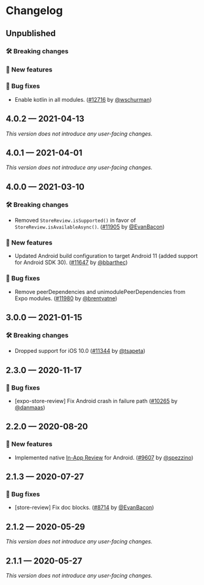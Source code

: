 # Changelog

## Unpublished

### 🛠 Breaking changes

### 🎉 New features

### 🐛 Bug fixes

- Enable kotlin in all modules. ([#12716](https://github.com/expo/expo/pull/12716) by [@wschurman](https://github.com/wschurman))

## 4.0.2 — 2021-04-13

_This version does not introduce any user-facing changes._

## 4.0.1 — 2021-04-01

_This version does not introduce any user-facing changes._

## 4.0.0 — 2021-03-10

### 🛠 Breaking changes

- Removed `StoreReview.isSupported()` in favor of `StoreReview.isAvailableAsync()`. ([#11905](https://github.com/expo/expo/pull/11905) by [@EvanBacon](https://github.com/EvanBacon))

### 🎉 New features

- Updated Android build configuration to target Android 11 (added support for Android SDK 30). ([#11647](https://github.com/expo/expo/pull/11647) by [@bbarthec](https://github.com/bbarthec))

### 🐛 Bug fixes

- Remove peerDependencies and unimodulePeerDependencies from Expo modules. ([#11980](https://github.com/expo/expo/pull/11980) by [@brentvatne](https://github.com/brentvatne))

## 3.0.0 — 2021-01-15

### 🛠 Breaking changes

- Dropped support for iOS 10.0 ([#11344](https://github.com/expo/expo/pull/11344) by [@tsapeta](https://github.com/tsapeta))

## 2.3.0 — 2020-11-17

### 🐛 Bug fixes

- [expo-store-review] Fix Android crash in failure path ([#10265](https://github.com/expo/expo/pull/10265) by [@danmaas](https://github.com/danmaas))

## 2.2.0 — 2020-08-20

### 🎉 New features

- Implemented native [In-App Review](https://developer.android.com/guide/playcore/in-app-review) for Android. ([#9607](https://github.com/expo/expo/pull/9607) by [@spezzino](https://github.com/spezzino))

## 2.1.3 — 2020-07-27

### 🐛 Bug fixes

- [store-review] Fix doc blocks. ([#8714](https://github.com/expo/expo/pull/8714) by [@EvanBacon](https://github.com/EvanBacon))

## 2.1.2 — 2020-05-29

_This version does not introduce any user-facing changes._

## 2.1.1 — 2020-05-27

_This version does not introduce any user-facing changes._
